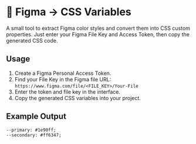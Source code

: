 # 🎨 Figma → CSS Variables

A small tool to extract Figma color styles and convert them into CSS custom properties.
Just enter your Figma File Key and Access Token, then copy the generated CSS code.

## Usage

1. Create a Figma Personal Access Token.
2. Find your File Key in the Figma file URL:
`https://www.figma.com/file/<FILE_KEY>/Your-File`
3. Enter the token and file key in the interface.
4. Copy the generated CSS variables into your project.

## Example Output

```
--primary: #1e90ff;
--secondary: #ff6347;
```
